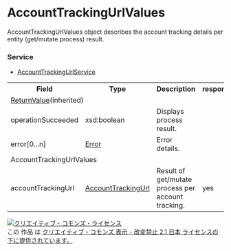 # AccountTrackingUrlValues
AccountTrackingUrlValues object describes the account tracking details per entity (get/mutate process) result.

### Service
+ [AccountTrackingUrlService](../services/AccountTrackingUrlService.md)

<table>
 <tr>
  <th>Field</th>
  <th>Type</th>
  <th>Description</th>
  <th>response</th>
  <th>get</th>
  <th>add</th>
  <th>set</th>
  <th>remove</th>
 </tr>
 <tr>
  <td colspan="8"><a href="./ReturnValue.md">ReturnValue</a>(inherited)</td>
 </tr>
 <tr>
  <td>operationSucceeded</td>
  <td>xsd:boolean</td>
  <td>Displays process result.</td>
  <td colspan="5"></td>
 </tr>
 <tr>
  <td>error[0...n]</td>
  <td><a href="./Error.md">Error</a></td>
  <td>Error details. </td>
  <td colspan="7"></td>
 </tr>
 <tr>
  <td colspan="8">AccountTrackingUrlValues</td>
 </tr>
 <tr>
  <td>accountTrackingUrl</td>
  <td><a href="./AccountTrackingUrl.md">AccountTrackingUrl</a></td>
  <td>Result of get/mutate process per account tracking.</td>
  <td>yes</td>
  <td>-</td>
  <td>-</td>
  <td>-</td>
  <td>-</td>
 </tr>
</table>

<a rel="license" href="http://creativecommons.org/licenses/by-nd/2.1/jp/"><img alt="クリエイティブ・コモンズ・ライセンス" style="border-width:0" src="https://i.creativecommons.org/l/by-nd/2.1/jp/88x31.png" /></a><br />この 作品 は <a rel="license" href="http://creativecommons.org/licenses/by-nd/2.1/jp/">クリエイティブ・コモンズ 表示 - 改変禁止 2.1 日本 ライセンスの下に提供されています。</a>
